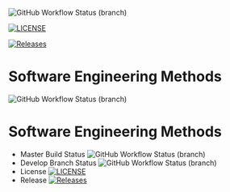 ![GitHub Workflow Status (branch)](https://img.shields.io/github/actions/workflow/status/ericfwan/sem/main.yml?branch=master)

[![LICENSE](https://img.shields.io/github/license/ericfwan/sem.svg?style=flat-square)](https://github.com/ericfwan/sem/blob/master/LICENSE)

[![Releases](https://img.shields.io/github/release/ericfwan/sem/all.svg?style=flat-square)](https://github.com/ericfwan/sem/releases)

# Software Engineering Methods
![GitHub Workflow Status (branch)](https://img.shields.io/github/actions/workflow/status/ericfwan/sem/main.yml?branch=develop)


# Software Engineering Methods
* Master Build Status ![GitHub Workflow Status (branch)](https://img.shields.io/github/actions/workflow/status/ericfwan/sem/main.yml?branch=master)
* Develop Branch Status ![GitHub Workflow Status (branch)](https://img.shields.io/github/actions/workflow/status/ericfwan/sem/main.yml?branch=develop)
* License [![LICENSE](https://img.shields.io/github/license/ericfwan/sem.svg?style=flat-square)](https://github.com/ericfwan/sem/blob/master/LICENSE)
* Release [![Releases](https://img.shields.io/github/release/ericfwan/sem/all.svg?style=flat-square)](https://github.com/ericfwan/sem/releases)